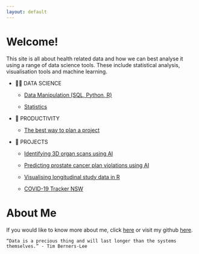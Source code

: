 ```yaml
---
layout: default
---
```


# Welcome!

This site is all about health related data and how we can best analyse it using a range of data science tools. These include statistical analysis, visualisation tools and machine learning.


- 👨‍💻 DATA SCIENCE
  
  - [Data Manipulation (SQL, Python, R)](datascience/data-manipulation/data-manipulation.md)
  
  - [Statistics](datascience/statistics/statistics.md)


- 🧠 PRODUCTIVITY

  - [The best way to plan a project](productivity/project-template/project-template.md)


- 📁 PROJECTS
  
  - [Identifying 3D organ scans using AI](projects/identidying-3d-organ-scans-using-ai/identidying-3d-organ-scans-using-ai.md)
  
  - [Predicting prostate cancer plan violations using AI](projects/predicting-prostate-cancer-plan-violations-using-ai/predicting-prostate-cancer-plan-violations-using-ai.md)
  
  - [Visualising longitudinal study data in R](projects/visualising-longitudinal-study-data-in-R/visualising-longitudinal-study-data-in-R.md)
  
  - [COVID-19 Tracker NSW](projects/covid-19-tracker/covid-19-tracker.md)

# About Me

If you would like to know more about me, click [here](about/about.md) or visit my github [here](https://github.com/philliphungerford).

```
“Data is a precious thing and will last longer than the systems themselves.” - Tim Berners-Lee
```
